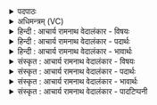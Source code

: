 <details><summary>पदपाठः</summary>

ध꣣र्ता꣢। दि꣣वः꣢। प꣣वते। कृ꣡त्व्यः꣢꣯। र꣡सः꣢꣯। द꣡क्षः꣢꣯। दे꣣वा꣡ना꣢म्। अ꣣नुमा꣡द्यः꣢। अ꣣नु। मा꣡द्यः꣢꣯। नृ꣡भिः꣢꣯। ह꣡रिः꣢꣯। सृ꣣जानः꣢। अ꣡त्यः꣢꣯। न। स꣡त्व꣢꣯भिः। वृ꣡था꣢꣯। पा꣡जा꣢꣯ꣳसि। कृणुषे। नदीषु। आ। १२२८।
</details>

<details><summary>अधिमन्त्रम् (VC)</summary>

- पवमानः सोमः
- कविर्भार्गवः
- जगती
- निषादः
</details>

<details><summary>हिन्दी : आचार्य रामनाथ वेदालंकार - विषयः</summary>

प्रथम ऋचा की व्याख्या पूर्वार्चिक में ५५८ क्रमाङ्क पर परमात्मा के विषय में की जा चुकी है। यहाँ पुनः उसी विषय को दर्शाते हैं।
</details>

<details><summary>हिन्दी : आचार्य रामनाथ वेदालंकार - पदार्थः</summary>

पदार्थान्वयभाषाः -  (दिवः) कर्त्तव्य-अकर्त्तव्य के प्रकाश का (धर्ता) दाता, (कृत्व्यः) कर्मपरायण, (रसः) रसीला, (देवानाम्) प्रकाशक सूर्य, चन्द्र, अग्नि, विद्युत्, नक्षत्र आदियों को (दक्षः) बल देनेवाला, (नृभिः) मनुष्यों से (अनुमाद्यः) आराधनीय सोम परमेश्वर (पवते) सब जड़-चेतनरूप जगत् को पवित्र करता है। आगे प्रत्यक्षवत् वर्णन है—(हरिः) समुद्र में स्थित जलों को सूर्यकिरणों द्वारा हरकर आकाश में ले जानेवाले आप, हे परमात्मन् ! (सत्त्वभिः) अपने बलों द्वारा (सृजानः) बादलों से वर्षा करते हुए (नदीषु) नदियों में (वृथा) अनायास ही (पाजांसि) वेगों को (कृणुषे) उत्पन्न करते हो, (सृजानः अत्यः न) जैसे जोड़ा जाता हुआ घोड़ा रथ आदि में वेगों को उत्पन्न करता है ॥१॥ यहाँ श्लिष्टोपमा अलङ्कार है ॥१॥
</details>

<details><summary>हिन्दी : आचार्य रामनाथ वेदालंकार - भावार्थः</summary>

भावार्थभाषाः -  जड़-चेतनरूप जगत् में जो कुछ भी बल,वेग,विवेक प्रकाश आदि है,वह सब परमात्मा से ही उत्पन्न हुआ है ॥१॥
</details>

<details><summary>संस्कृत : आचार्य रामनाथ वेदालंकार - विषयः</summary>

तत्र प्रथमा ऋक् पूर्वार्चिके ५५८ क्रमाङ्के परमात्मविषये व्याख्याता। अत्र पुनरपि स एव विषयः प्रदर्श्यते।
</details>

<details><summary>संस्कृत : आचार्य रामनाथ वेदालंकार - पदार्थः</summary>

पदार्थान्वयभाषाः -  (दिवः) कर्तव्याकर्तव्यप्रकाशस्य (धर्ता) दाता, (कृत्व्यः) कर्मपरायणः, (रसः) रसवान्, (देवानाम्) प्रकाशकानां सूर्यचन्द्रवह्निविद्युन्नक्षत्रादीनाम् (दक्षः) बलप्रदः, (नृभिः) मनुष्यैः (अनुमाद्यः) आराधनीयः सोमः परमेश्वरः (पवते) सर्वं जडचेतनात्मकं जगत् पुनाति। अथ प्रत्यक्षकृतमाह—(हरिः) सूर्यकिरणैः समुद्रस्थजलानां हर्ता त्वम् हे परमात्मन् ! (सत्त्वभिः) स्वकीयैः बलैः (सृजानः) मेघेभ्यो वृष्टिं विसृजन् (नदीषु) सरित्सु (वृथा) अनायासम् (पाजांसि) बलानि वेगान् वा। [पाजः इति बलनाम। निघं० २।९। पा धातोः ‘पातेर्बले जुट् च। उ० ४।२०४’ इत्यनेन बलेऽर्थे असुन् प्रत्ययो जुडागमश्च।] (कृणुषे) करोषि, उत्पादयसि, (सृजानः अत्यः न) सृज्यमानः अश्वो यथा रथादौ वेगान् करोति तद्वत् ॥१॥ अत्र श्लिष्टोपमालङ्कारः ॥१॥
</details>

<details><summary>संस्कृत : आचार्य रामनाथ वेदालंकार - भावार्थः</summary>

भावार्थभाषाः -  जडचेतनात्मके जगति यत्किञ्चिद् बलवेगविवेकप्रकाशादिकं विद्यते तत्सर्वं परमात्मजनितमेव ॥१॥
</details>

<details><summary>संस्कृत : आचार्य रामनाथ वेदालंकार - पादटिप्पनी</summary>

टिप्पणी:   १. ऋ० ९।७६।१,‘कृणुषे’ इत्यत्र ‘कृणुते’। साम० ५५८।
</details>